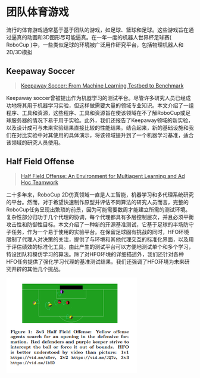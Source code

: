 # 团队体育游戏

流行的体育游戏通常基于基于团队的游戏，如足球、篮球和足球。这些游戏旨在通过逼真的动画和3D图形尽可能逼真。在一年一度的机器人世界杯足球赛\( RoboCup \)中，一些类似足球的环境被广泛用作研究平台，包括物理机器人和2D/3D模拟

## Keepaway Soccer

> [Keepaway Soccer: From Machine Learning Testbed to Benchmark](https://www.cs.utexas.edu/~pstone/Papers/bib2html-links/LNAI2005-keepaway.pdf)

Keepaway soccer曾被提出作为机器学习的测试平台。尽管许多研究人员已经成功地将其用于机器学习实验，但这样做需要大量的领域专业知识。本文介绍了一组程序、工具和资源，这些程序、工具和资源旨在使该领域在不了解RoboCup或足球服务器的情况下易于用于实验。此外，我们还报告了Keepaway领域的新实验，以及设计成可与未来实验结果直接比较的性能结果。结合起来，新的基础设施和我们在对比实验中对其使用的具体演示，将该领域提升到了一个机器学习基准，适合该领域的研究人员使用。

## Half Field Offense

> [Half Field Offense: An Environment for Multiagent Learning and Ad Hoc Teamwork](https://pdfs.semanticscholar.org/6c74/4d367698c5f1059a3ac312ea91ebd1460d52.pdf)

二十多年来，RoboCup 2D仿真领域一直是人工智能，机器学习和多代理系统研究的平台。然而，对于希望快速制作原型并评估不同算法的研究人员而言，完整的RoboCup任务呈现出繁琐的前景，因为可能需要数周才能建立所需的测试环境。复杂性部分归功于几个代理的协调，每个代理都具有多层控制层次，并且必须平衡攻击性和防御性目标。本文介绍了一种新的开源基准测试，它基于足球的半场防守子任务，作为一个易于使用的实验平台。在保留足球固有挑战的同时，HFO环境限制了代理人对决策的关注，提供了与环境和其他代理交互的标准化界面，以及用于评估绩效的标准化工具。由此产生的测试平台可以方便地测试单个和多个学习，特设团队和模仿学习的算法。除了对HFO环境的详细描述外，我们还针对各种HFO任务提供了强化学习代理的基准测试结果。我们还强调了HFO环境为未来研究开辟的其他几个挑战。

![](../../.gitbook/assets/hfo.png)

